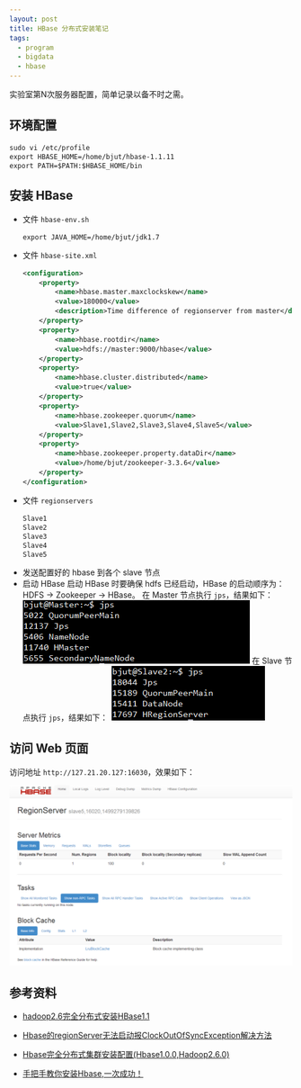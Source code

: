 ```yaml
---
layout: post
title: HBase 分布式安装笔记
tags:
  - program
  - bigdata
  - hbase
---
```


实验室第N次服务器配置，简单记录以备不时之需。

## 环境配置

```shell
sudo vi /etc/profile
export HBASE_HOME=/home/bjut/hbase-1.1.11
export PATH=$PATH:$HBASE_HOME/bin
```

## 安装 HBase

- 文件 `hbase-env.sh`
  ```shell
  export JAVA_HOME=/home/bjut/jdk1.7
  ```
- 文件 `hbase-site.xml`
  ```xml
  <configuration>
      <property>
          <name>hbase.master.maxclockskew</name>
          <value>180000</value>
          <description>Time difference of regionserver from master</description>
      </property>
      <property>
          <name>hbase.rootdir</name>
          <value>hdfs://master:9000/hbase</value>
      </property>
      <property>
          <name>hbase.cluster.distributed</name>
          <value>true</value>
      </property>
      <property>
          <name>hbase.zookeeper.quorum</name>
          <value>Slave1,Slave2,Slave3,Slave4,Slave5</value>
      </property>
      <property>
          <name>hbase.zookeeper.property.dataDir</name>
          <value>/home/bjut/zookeeper-3.3.6</value>
      </property>
  </configuration>
  ```
- 文件 `regionservers`
  ```
  Slave1
  Slave2
  Slave3
  Slave4
  Slave5
  ```
- 发送配置好的 hbase 到各个 slave 节点
- 启动 HBase
  启动 HBase 时要确保 hdfs 已经启动，HBase 的启动顺序为：HDFS -> Zookeeper -> HBase。
  在 Master 节点执行 `jps`，结果如下：
   ![masterHbaseJps](\media\files\2017\07\06\masterHbaseJps.png)
  在 Slave 节点执行 `jps`，结果如下：
  ![slaveHbaseJps](\media\files\2017\07\06\slaveHbaseJps.png)

## 访问 Web 页面

访问地址 `http://127.21.20.127:16030`，效果如下：

![webHbase](\media\files\2017\07\06\webHbase.png)

## 参考资料

- [hadoop2.6完全分布式安装HBase1.1](https://yq.aliyun.com/articles/32314)
- [Hbase的regionServer无法启动报ClockOutOfSyncException解决方法](http://myhadoop.iteye.com/blog/2044253)
- [Hbase完全分布式集群安装配置(Hbase1.0.0,Hadoop2.6.0)](http://blog.csdn.net/wuwenxiang91322/article/details/44684655)
- [手把手教你安装Hbase,一次成功！](http://blog.csdn.net/achuo/article/details/51170946)

  ​